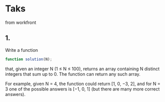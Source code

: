 # Taks
from workfront

## 1. 
Write a function
```javascript
function solution(N);
```
that, given an integer N (1 ≤ N ≤ 100), returns an array containing N distinct integers that sum up to 0. The
function can return any such array.

For example, given N = 4, the function could return [1, 0, −3, 2], and for N = 3 one of the possible answers is
[−1, 0, 1] (but there are many more correct answers).
